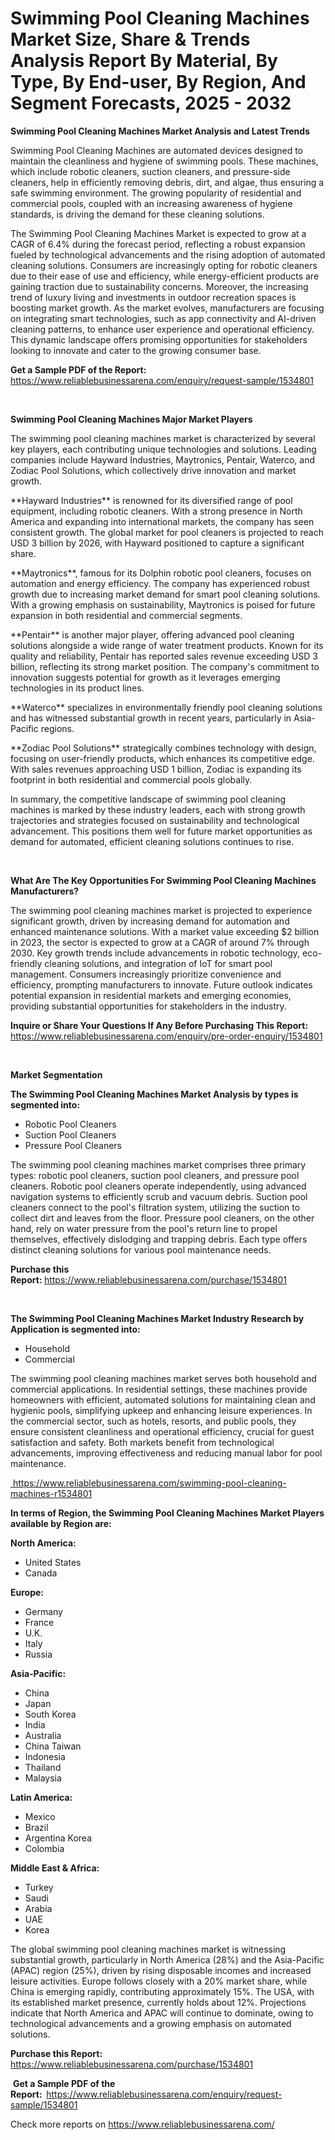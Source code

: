 <p><h1>Swimming Pool Cleaning Machines Market Size, Share & Trends Analysis Report By Material, By Type, By End-user, By Region, And Segment Forecasts, 2025 - 2032</h1></p><p><strong>Swimming Pool Cleaning Machines Market Analysis and Latest Trends</strong></p>
<p><p>Swimming Pool Cleaning Machines are automated devices designed to maintain the cleanliness and hygiene of swimming pools. These machines, which include robotic cleaners, suction cleaners, and pressure-side cleaners, help in efficiently removing debris, dirt, and algae, thus ensuring a safe swimming environment. The growing popularity of residential and commercial pools, coupled with an increasing awareness of hygiene standards, is driving the demand for these cleaning solutions.</p><p>The Swimming Pool Cleaning Machines Market is expected to grow at a CAGR of 6.4% during the forecast period, reflecting a robust expansion fueled by technological advancements and the rising adoption of automated cleaning solutions. Consumers are increasingly opting for robotic cleaners due to their ease of use and efficiency, while energy-efficient products are gaining traction due to sustainability concerns. Moreover, the increasing trend of luxury living and investments in outdoor recreation spaces is boosting market growth. As the market evolves, manufacturers are focusing on integrating smart technologies, such as app connectivity and AI-driven cleaning patterns, to enhance user experience and operational efficiency. This dynamic landscape offers promising opportunities for stakeholders looking to innovate and cater to the growing consumer base.</p></p>
<p><strong>Get a Sample PDF of the Report:&nbsp;</strong> <a href="https://www.reliablebusinessarena.com/enquiry/request-sample/1534801?utm_campaign=2477&utm_medium=2&utm_source=Github&utm_content=ia&utm_term=17022025&utm_id=swimming-pool-cleaning-machines">https://www.reliablebusinessarena.com/enquiry/request-sample/1534801</a></p>
<p>&nbsp;</p>
<p><strong>Swimming Pool Cleaning Machines Major Market Players</strong></p>
<p><p>The swimming pool cleaning machines market is characterized by several key players, each contributing unique technologies and solutions. Leading companies include Hayward Industries, Maytronics, Pentair, Waterco, and Zodiac Pool Solutions, which collectively drive innovation and market growth.</p><p>**Hayward Industries** is renowned for its diversified range of pool equipment, including robotic cleaners. With a strong presence in North America and expanding into international markets, the company has seen consistent growth. The global market for pool cleaners is projected to reach USD 3 billion by 2026, with Hayward positioned to capture a significant share.</p><p>**Maytronics**, famous for its Dolphin robotic pool cleaners, focuses on automation and energy efficiency. The company has experienced robust growth due to increasing market demand for smart pool cleaning solutions. With a growing emphasis on sustainability, Maytronics is poised for future expansion in both residential and commercial segments.</p><p>**Pentair** is another major player, offering advanced pool cleaning solutions alongside a wide range of water treatment products. Known for its quality and reliability, Pentair has reported sales revenue exceeding USD 3 billion, reflecting its strong market position. The company's commitment to innovation suggests potential for growth as it leverages emerging technologies in its product lines.</p><p>**Waterco** specializes in environmentally friendly pool cleaning solutions and has witnessed substantial growth in recent years, particularly in Asia-Pacific regions. </p><p>**Zodiac Pool Solutions** strategically combines technology with design, focusing on user-friendly products, which enhances its competitive edge. With sales revenues approaching USD 1 billion, Zodiac is expanding its footprint in both residential and commercial pools globally.</p><p>In summary, the competitive landscape of swimming pool cleaning machines is marked by these industry leaders, each with strong growth trajectories and strategies focused on sustainability and technological advancement. This positions them well for future market opportunities as demand for automated, efficient cleaning solutions continues to rise.</p></p>
<p>&nbsp;</p>
<p><strong>What Are The Key Opportunities For Swimming Pool Cleaning Machines Manufacturers?</strong></p>
<p><p>The swimming pool cleaning machines market is projected to experience significant growth, driven by increasing demand for automation and enhanced maintenance solutions. With a market value exceeding $2 billion in 2023, the sector is expected to grow at a CAGR of around 7% through 2030. Key growth trends include advancements in robotic technology, eco-friendly cleaning solutions, and integration of IoT for smart pool management. Consumers increasingly prioritize convenience and efficiency, prompting manufacturers to innovate. Future outlook indicates potential expansion in residential markets and emerging economies, providing substantial opportunities for stakeholders in the industry.</p></p>
<p><strong>Inquire or Share Your Questions If Any Before Purchasing This Report:</strong> <a href="https://www.reliablebusinessarena.com/enquiry/pre-order-enquiry/1534801?utm_campaign=2477&utm_medium=2&utm_source=Github&utm_content=ia&utm_term=17022025&utm_id=swimming-pool-cleaning-machines">https://www.reliablebusinessarena.com/enquiry/pre-order-enquiry/1534801</a></p>
<p>&nbsp;</p>
<p><strong>Market Segmentation</strong></p>
<p><strong>The Swimming Pool Cleaning Machines Market Analysis by types is segmented into:</strong></p>
<p><ul><li>Robotic Pool Cleaners</li><li>Suction Pool Cleaners</li><li>Pressure Pool Cleaners</li></ul></p>
<p><p>The swimming pool cleaning machines market comprises three primary types: robotic pool cleaners, suction pool cleaners, and pressure pool cleaners. Robotic pool cleaners operate independently, using advanced navigation systems to efficiently scrub and vacuum debris. Suction pool cleaners connect to the pool's filtration system, utilizing the suction to collect dirt and leaves from the floor. Pressure pool cleaners, on the other hand, rely on water pressure from the pool's return line to propel themselves, effectively dislodging and trapping debris. Each type offers distinct cleaning solutions for various pool maintenance needs.</p></p>
<p><strong>Purchase this Report:&nbsp;</strong><a href="https://www.reliablebusinessarena.com/purchase/1534801?utm_campaign=2477&utm_medium=2&utm_source=Github&utm_content=ia&utm_term=17022025&utm_id=swimming-pool-cleaning-machines">https://www.reliablebusinessarena.com/purchase/1534801</a></p>
<p>&nbsp;</p>
<p><strong>The Swimming Pool Cleaning Machines Market Industry Research by Application is segmented into:</strong></p>
<p><ul><li>Household</li><li>Commercial</li></ul></p>
<p><p>The swimming pool cleaning machines market serves both household and commercial applications. In residential settings, these machines provide homeowners with efficient, automated solutions for maintaining clean and hygienic pools, simplifying upkeep and enhancing leisure experiences. In the commercial sector, such as hotels, resorts, and public pools, they ensure consistent cleanliness and operational efficiency, crucial for guest satisfaction and safety. Both markets benefit from technological advancements, improving effectiveness and reducing manual labor for pool maintenance.</p></p>
<p><a href="https://www.reliablebusinessarena.com/swimming-pool-cleaning-machines-r1534801?utm_campaign=2477&utm_medium=2&utm_source=Github&utm_content=ia&utm_term=17022025&utm_id=swimming-pool-cleaning-machines">&nbsp;https://www.reliablebusinessarena.com/swimming-pool-cleaning-machines-r1534801</a></p>
<p><strong>In terms of Region, the Swimming Pool Cleaning Machines Market Players available by Region are:</strong></p>
<p>
    <p> <strong> North America: </strong>
        <ul>
            <li>United States</li>
            <li>Canada</li>
        </ul>
        </p> 
    <p> <strong> Europe: </strong>
        <ul>
            <li>Germany</li>
            <li>France</li>
            <li>U.K.</li>
            <li>Italy</li>
            <li>Russia</li>
        </ul>
        </p> 
    <p> <strong> Asia-Pacific: </strong>
        <ul>
            <li>China</li>
            <li>Japan</li>
            <li>South Korea</li>
            <li>India</li>
            <li>Australia</li>
            <li>China Taiwan</li>
            <li>Indonesia</li>
            <li>Thailand</li>
            <li>Malaysia</li>
        </ul>
        </p> 
    <p> <strong> Latin America: </strong>
        <ul>
            <li>Mexico</li>
            <li>Brazil</li>
            <li>Argentina Korea</li>
            <li>Colombia</li>
        </ul>
        </p> 
    <p> <strong> Middle East & Africa: </strong>
        <ul>
            <li>Turkey</li>
            <li>Saudi</li>
            <li>Arabia</li>
            <li>UAE</li>
            <li>Korea</li>
        </ul>
    </p>
    </p>
<p><p>The global swimming pool cleaning machines market is witnessing substantial growth, particularly in North America (28%) and the Asia-Pacific (APAC) region (25%), driven by rising disposable incomes and increased leisure activities. Europe follows closely with a 20% market share, while China is emerging rapidly, contributing approximately 15%. The USA, with its established market presence, currently holds about 12%. Projections indicate that North America and APAC will continue to dominate, owing to technological advancements and a growing emphasis on automated solutions.</p></p>
<p><strong>Purchase this Report: </strong><a href="https://www.reliablebusinessarena.com/purchase/1534801?utm_campaign=2477&utm_medium=2&utm_source=Github&utm_content=ia&utm_term=17022025&utm_id=swimming-pool-cleaning-machines">https://www.reliablebusinessarena.com/purchase/1534801</a></p>
<p>&nbsp;<strong>Get a Sample PDF of the Report:&nbsp;&nbsp;</strong><a href="https://www.reliablebusinessarena.com/enquiry/request-sample/1534801?utm_campaign=2477&utm_medium=2&utm_source=Github&utm_content=ia&utm_term=17022025&utm_id=swimming-pool-cleaning-machines">https://www.reliablebusinessarena.com/enquiry/request-sample/1534801</a></p>
<p><strong></strong></p>
<p>Check more reports on <a href="https://www.reliablebusinessarena.com/?utm_campaign=2477&utm_medium=2&utm_source=Github&utm_content=ia&utm_term=17022025&utm_id=swimming-pool-cleaning-machines">https://www.reliablebusinessarena.com/</a></p>